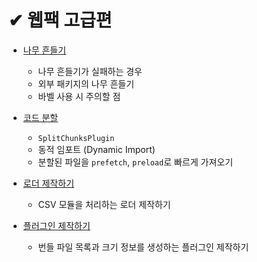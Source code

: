 # ✔ 웹팩 고급편

- [나무 흔들기](./webpack_tree_shaking.md)

  - 나무 흔들기가 실패하는 경우
  - 외부 패키지의 나무 흔들기
  - 바벨 사용 시 주의할 점

- [코드 분할](./webpack_code_splitting.md)

  - `SplitChunksPlugin`
  - 동적 임포트 (Dynamic Import)
  - 분할된 파일을 `prefetch`, `preload`로 빠르게 가져오기

- [로더 제작하기](./making_webpack_loader.md)

  - CSV 모듈을 처리하는 로더 제작하기

- [플러그인 제작하기](./making_webpack_plugin.md)

  - 번들 파일 목록과 크기 정보를 생성하는 플러그인 제작하기

